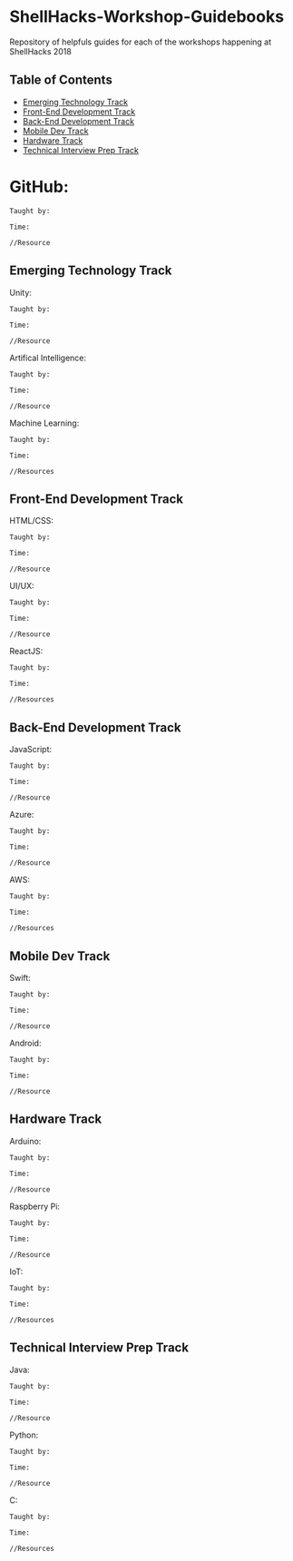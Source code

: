 # ShellHacks-Workshop-Guidebooks
Repository of helpfuls guides for each of the workshops happening at ShellHacks 2018
## Table of Contents
- [Emerging Technology Track](#emerging-technology-track)
- [Front-End Development Track](#front-end-development-track)
- [Back-End Development Track](#back-end-development-track)
- [Mobile Dev Track](#mobile-dev-track)
- [Hardware Track](#hardware-track)
- [Technical Interview Prep Track](#technical-interview-prep-track)

 # GitHub:
  
    Taught by:
    
    Time:
    
    //Resource
## Emerging Technology Track
    
  Unity:
  
    Taught by:
    
    Time:
    
    //Resource
    
  Artifical Intelligence:
  
    Taught by:
    
    Time:
    
    //Resource
    
  Machine Learning:
  
    Taught by:
    
    Time:
    
    //Resources
    
## Front-End Development Track
    
  HTML/CSS:
  
    Taught by:
    
    Time:
    
    //Resource
    
  UI/UX:
  
    Taught by:
    
    Time:
    
    //Resource
    
  ReactJS:
  
    Taught by:
    
    Time:
    
    //Resources
    
## Back-End Development Track
    
  JavaScript:
  
    Taught by:
    
    Time:
    
    //Resource
    
  Azure:
  
    Taught by:
    
    Time:
    
    //Resource
    
  AWS:
  
    Taught by:
    
    Time:
    
    //Resources
    
    
## Mobile Dev Track
    
  Swift:
  
    Taught by:
    
    Time:
    
    //Resource
    
  Android:
  
    Taught by:
    
    Time:
    
    //Resource
   
## Hardware Track
    
  Arduino:
  
    Taught by:
    
    Time:
    
    //Resource
    
  Raspberry Pi:
  
    Taught by:
    
    Time:
    
    //Resource
    
  IoT:
  
    Taught by:
    
    Time:
    
    //Resources
    
 ## Technical Interview Prep Track

  Java:
  
    Taught by:
    
    Time:
    
    //Resource
    
  Python:
  
    Taught by:
    
    Time:
    
    //Resource
    
  C:
  
    Taught by:
    
    Time:
    
    //Resources
